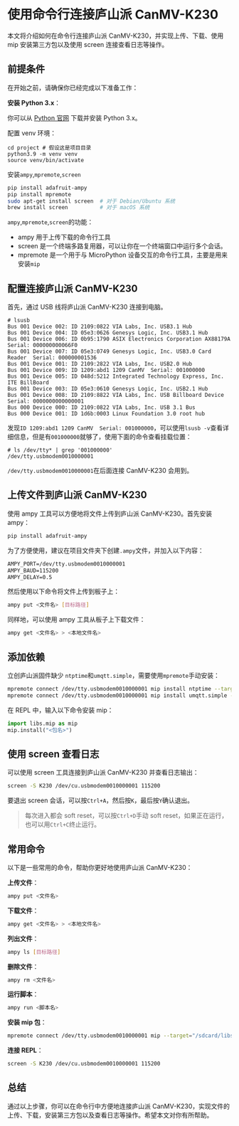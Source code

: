 # 使用命令行连接庐山派 CanMV-K230

本文将介绍如何在命令行连接庐山派 CanMV-K230，并实现上传、下载、使用 mip 安装第三方包以及使用 screen 连接查看日志等操作。

<!--more-->

## 前提条件

在开始之前，请确保你已经完成以下准备工作：

**安装 Python 3.x**：

你可以从 [Python 官网](https://www.python.org/downloads/) 下载并安装 Python 3.x。

配置 venv 环境：

```shell
cd project # 假设这是项目目录
python3.9 -m venv venv
source venv/bin/activate
```

安装`ampy`,`mpremote`,`screen`

```bash
pip install adafruit-ampy
pip install mpremote
sudo apt-get install screen  # 对于 Debian/Ubuntu 系统
brew install screen          # 对于 macOS 系统
```

`ampy`,`mpremote`,`screen`的功能：

- ampy 用于上传下载的命令行工具
- screen 是一个终端多路复用器，可以让你在一个终端窗口中运行多个会话。
- mpremote 是一个用于与 MicroPython 设备交互的命令行工具，主要是用来安装`mip`

## 配置连接庐山派 CanMV-K230

首先，通过 USB 线将庐山派 CanMV-K230 连接到电脑。

```shell
# lsusb
Bus 001 Device 002: ID 2109:0822 VIA Labs, Inc. USB3.1 Hub
Bus 001 Device 004: ID 05e3:0626 Genesys Logic, Inc. USB3.1 Hub
Bus 001 Device 006: ID 0b95:1790 ASIX Electronics Corporation AX88179A  Serial: 000000000066F0
Bus 001 Device 007: ID 05e3:0749 Genesys Logic, Inc. USB3.0 Card Reader  Serial: 000000001536
Bus 001 Device 001: ID 2109:2822 VIA Labs, Inc. USB2.0 Hub
Bus 001 Device 009: ID 1209:abd1 1209 CanMV  Serial: 001000000
Bus 001 Device 005: ID 048d:5212 Integrated Technology Express, Inc. ITE BillBoard
Bus 001 Device 003: ID 05e3:0610 Genesys Logic, Inc. USB2.1 Hub
Bus 001 Device 008: ID 2109:8822 VIA Labs, Inc. USB Billboard Device  Serial: 0000000000000001
Bus 000 Device 000: ID 2109:0822 VIA Labs, Inc. USB 3.1 Bus
Bus 000 Device 001: ID 1d6b:0003 Linux Foundation 3.0 root hub
```

发现`ID 1209:abd1 1209 CanMV  Serial: 001000000`，可以使用`lsusb -v`查看详细信息，但是有`001000000`就够了，使用下面的命令查看挂载位置：

```shell
# ls /dev/tty* | grep '001000000'
/dev/tty.usbmodem0010000001
```

`/dev/tty.usbmodem0010000001`在后面连接 CanMV-K230 会用到。

## 上传文件到庐山派 CanMV-K230

使用 ampy 工具可以方便地将文件上传到庐山派 CanMV-K230。首先安装 ampy：

```bash
pip install adafruit-ampy
```

为了方便使用，建议在项目文件夹下创建`.ampy`文件，并加入以下内容：

```txt
AMPY_PORT=/dev/tty.usbmodem0010000001
AMPY_BAUD=115200
AMPY_DELAY=0.5
```

然后使用以下命令将文件上传到板子上：

```bash
ampy put <文件名> [目标路径]
```

同样地，可以使用 ampy 工具从板子上下载文件：

```bash
ampy get <文件名> > <本地文件名>
```

## 添加依赖

立创庐山派固件缺少 `ntptime`和`umqtt.simple`，需要使用`mpremote`手动安装：

```bash
mpremote connect /dev/tty.usbmodem0010000001 mip install ntptime --target="/sdcard/libs"
mpremote connect /dev/tty.usbmodem0010000001 mip install umqtt.simple --target="/sdcard/libs"
```

在 REPL 中，输入以下命令安装 mip：

```python
import libs.mip as mip
mip.install("<包名>")
```

## 使用 screen 查看日志

可以使用 screen 工具连接到庐山派 CanMV-K230 并查看日志输出：

```bash
screen -S K230 /dev/cu.usbmodem0010000001 115200
```

要退出 screen 会话，可以按`Ctrl+A`，然后按`K`，最后按`Y`确认退出。

> 每次进入都会 soft reset，可以按`Ctrl+D`手动 soft reset，如果正在运行，也可以用`Ctrl+C`终止运行。

## 常用命令

以下是一些常用的命令，帮助你更好地使用庐山派 CanMV-K230：

**上传文件**：

```bash
ampy put <文件名>
```

**下载文件**：

```bash
ampy get <文件名> > <本地文件名>
```

**列出文件**：

```bash
ampy ls [目标路径]
```

**删除文件**：

```bash
ampy rm <文件名>
```

**运行脚本**：

```bash
ampy run <脚本名>
```

**安装 mip 包**：

```bash
mpremote connect /dev/tty.usbmodem0010000001 mip --target="/sdcard/libs" install mip
```

**连接 REPL**：

```bash
screen -S K230 /dev/cu.usbmodem0010000001 115200
```

## 总结

通过以上步骤，你可以在命令行中方便地连接庐山派 CanMV-K230，实现文件的上传、下载，安装第三方包以及查看日志等操作。希望本文对你有所帮助。
